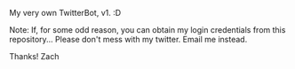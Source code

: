 My very own TwitterBot, v1. :D

Note: If, for some odd reason, you can obtain my login credentials from this repository...
Please don't mess with my twitter. Email me instead.

Thanks!
Zach
